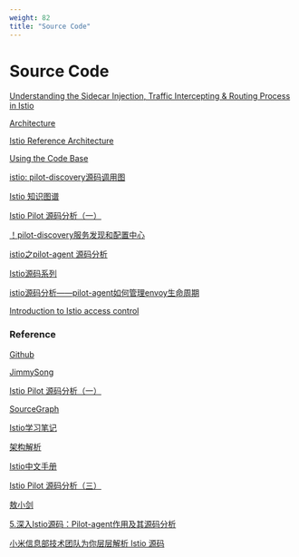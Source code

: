 ```yaml
---
weight: 82
title: "Source Code"
---
```



# Source Code

[Understanding the Sidecar Injection, Traffic Intercepting & Routing Process in Istio](https://jimmysong.io/en/blog/sidecar-injection-iptables-and-traffic-routing/)

[Architecture](https://istio.io/latest/docs/ops/deployment/architecture/)

[Istio Reference Architecture](https://tanzu.vmware.com/developer/guides/service-routing-istio-refarch/)

[Using the Code Base](https://github.com/istio/istio/wiki/Using-the-Code-Base)

[istio: pilot-discovery源码调用图](https://www.processon.com/view/606d2167637689306d532b1f)

[Istio 知识图谱](https://www.zhaohuabing.com/post/2020-04-02-istio-mindmap/)

[Istio Pilot 源码分析（一）](https://cloudnative.to/blog/istio-pilot/)

[！pilot-discovery服务发现和配置中心](https://github.com/jukylin/blog/blob/master/istio%E6%BA%90%E7%A0%81%E5%88%86%E6%9E%90%E2%80%94%E2%80%94pilot-discovery%E6%9C%8D%E5%8A%A1%E5%8F%91%E7%8E%B0%E5%92%8C%E9%85%8D%E7%BD%AE%E4%B8%AD%E5%BF%83.md)

[istio之pilot-agent 源码分析](https://blog.haohtml.com/archives/32563)

[Istio源码系列](https://www.cn18k.com/2019/02/08/istio-source-pilot/)

[istio源码分析——pilot-agent如何管理envoy生命周期](http://note.wcoder.com/golang/istio%E6%BA%90%E7%A0%81%E5%88%86%E6%9E%90/istio%E6%BA%90%E7%A0%81%E5%88%86%E6%9E%90%E2%80%94%E2%80%94pilot-agent%E5%A6%82%E4%BD%95%E7%AE%A1%E7%90%86envoy%E7%94%9F%E5%91%BD%E5%91%A8%E6%9C%9F.md)

[Introduction to Istio access control](https://banzaicloud.com/blog/istio-authorization-policies/)



### Reference

[Github](https://github.com/istio/istio)

[JimmySong](https://jimmysong.io/kubernetes-handbook/usecases/istio.html)

[Istio Pilot 源码分析（一）](https://zhuanlan.zhihu.com/p/234428285)

[SourceGraph](https://sourcegraph.com/github.com/istio/istio)

[Istio学习笔记](https://skyao.io/learning-istio/introduction/architecture.html)

[架构解析](http://www.zhaowenyu.com/istio-doc/concepts/architecture-overview.html)

[Istio中文手册](https://doc.cncf.vip/istio-handbook/gai-nian-yuan-li/service-mesh-architectures)

[Istio Pilot 源码分析（三）](https://haidong.dev/Pilot%E6%BA%90%E7%A0%81%E5%88%86%E6%9E%90%EF%BC%88%E4%B8%89%EF%BC%89/)

[敖小剑](https://skyao.io/post/201804-istio-mixer-cache-concepts/)

[5.深入Istio源码：Pilot-agent作用及其源码分析](https://cloud.tencent.com/developer/column/80143)

[小米信息部技术团队为你层层解析 Istio 源码](https://www.zhihu.com/column/sevenNt-istio)

[]()

[]()

[]()


